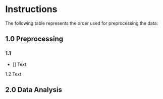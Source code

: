 # Instructions

The following table represents the order used for preprocessing the data:

## 1.0 Preprocessing

### 1.1
- [] Text

1.2 Text

  
## 2.0 Data Analysis
